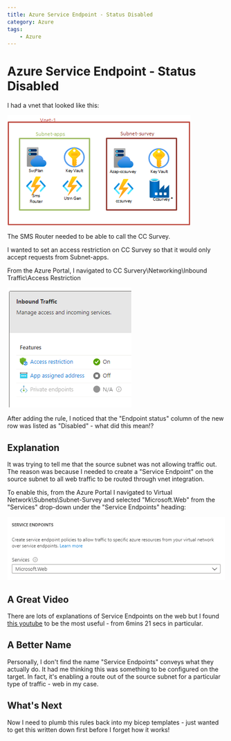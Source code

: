 ```yaml
---
title: Azure Service Endpoint - Status Disabled
category: Azure
tags:
    - Azure
---
```

# Azure Service Endpoint - Status Disabled
I had a vnet that looked like this:

![vnet](/images/service-endpoints/vnet.png)

The SMS Router needed to be able to call the CC Survey.

I wanted to set an access restriction on CC Survey so that it would only accept requests from Subnet-apps.

From the Azure Portal, I navigated to CC Survery\Networking\Inbound Traffic\Access Restriction

![access-restriction](/images/service-endpoints/access-restriction.png)

After adding the rule, I noticed that the "Endpoint status" column of the new row was listed as "Disabled" - what did this mean!?

## Explanation
It was trying to tell me that the source subnet was not allowing traffic out. The reason was because I needed to create a "Service Endpoint" on the source subnet to all web traffic to be routed through vnet integration.

To enable this, from the Azure Portal I navigated to Virtual Network\Subnets\Subnet-Survey and selected "Microsoft.Web" from the "Services" drop-down under the "Service Endpoints" heading:

![service-endpoints](/images/service-endpoints/service-endpoints.png)

## A Great Video
There are lots of explanations of Service Endpoints on the web but I found [this youtube](https://www.youtube.com/watch?v=gxsitRRgylI) to be the most useful - from 6mins 21 secs in particular.

## A Better Name
Personally, I don't find the name "Service Endpoints" conveys what they actually do. It had me thinking this was something to be configured on the target. In fact, it's enabling a route out of the source subnet for a particular type of traffic - web in my case.

## What's Next
Now I need to plumb this rules back into my bicep templates - just wanted to get this written down first before I forget how it works!